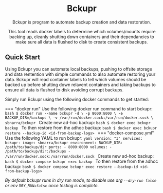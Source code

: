 <h1 align="center">
  Bckupr
</h1>

<p align="center">
Bckupr is program to automate backup creation and data restoration.
</p>
<p align="center">
This tool reads docker labels to determine which volumes/mounts require backing up, cleanly shutting down containers and their dependancies to make sure all data is flushed to disk to create consistent backups.
</p>

## Quick Start

Using Bckupr you can automate local backups, pushing to offsite storage and data rentention with simple commands to also automate restoring your data. Bckupr will read container labels to tell which volumes should be backed up before shutting down relavent containers and taking backups to ensure all data is flushed to disk avoiding corrupt backups.

Simply run Bckupr using the following docker commands to get started:

=== "docker run"
    Use the following docker run command to start bckupr:
    ```bash
    $ docker run --name bckupr -d \
        -p 8000:8000 \
        -e BACKUP_DIR=/backups \
        -v /var/run/docker.sock:/var/run/docker.sock \
        sbnarra/bckupr
    ```
    Create new ad-hoc backup:
    ```bash
    $ docker exec bckupr backup
    ```
    To then restore from the adhoc backup:
    ```bash
    $ docker exec bckupr restore --backup-id <id-from-backup-logs>
    ```
=== "docker-compose.yml"
    Use the following YAML to run bckupr:
    ```yaml
    version: "3"
    services:
      bckupr:
        image: sbnarra/bckupr
        environment:
          BACKUP_DIR: /path/to/backup/dir
        ports:
          - 8000:8000
        volumes:
          - /path/to/backup/dir:/backups
          - /var/run/docker.sock:/var/run/docker.sock
    ```
    Create new ad-hoc backup:
    ```bash
    $ docker compose bckupr exec backup
    ```
    To then restore from the adhoc backup:
    ```bash
    $ docker compose bckupr exec restore --backup-id <id-from-backup-logs>
    ```

_By default bckupr runs in dry run mode, to disable use arg `--dry-run false` or env `DRY_RUN=false` once testing is complete._